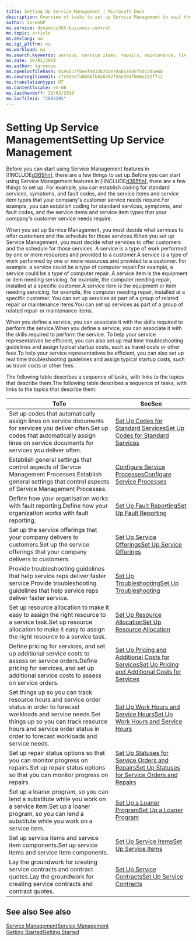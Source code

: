 ```yaml
---
title: Setting Up Service Management | Microsoft Docs
description: Overview of tasks to set up Service Management to suit the way that your organisations manages its services.
author: SorenGP
ms.service: dynamics365-business-central
ms.topic: article
ms.devlang: na
ms.tgt_pltfrm: na
ms.workload: na
ms.search.keywords: service, service items, repairs, maintenance, fix
ms.date: 10/01/2019
ms.author: sgroespe
ms.openlocfilehash: 81e6dc7fbeef043387d2e78ab549def4dc2d5e6b
ms.sourcegitcommit: cfc92eefa8b06fb426482f54e393f0e6e222f712
ms.translationtype: HT
ms.contentlocale: en-GB
ms.lasthandoff: 12/03/2019
ms.locfileid: "2882285"
---
```

# <a name="setting-up-service-management"></a><span data-ttu-id="f3ea8-103">Setting Up Service Management</span><span class="sxs-lookup"><span data-stu-id="f3ea8-103">Setting Up Service Management</span></span>
<span data-ttu-id="f3ea8-104">Before you can start using Service Management features in [!INCLUDE[d365fin](includes/d365fin_md.md)], there are a few things to set up.</span><span class="sxs-lookup"><span data-stu-id="f3ea8-104">Before you can start using Service Management features in [!INCLUDE[d365fin](includes/d365fin_md.md)], there are a few things to set up.</span></span> <span data-ttu-id="f3ea8-105">For example, you can establish coding for standard services, symptoms, and fault codes, and the service items and service item types that your company's customer service needs require.</span><span class="sxs-lookup"><span data-stu-id="f3ea8-105">For example, you can establish coding for standard services, symptoms, and fault codes, and the service items and service item types that your company's customer service needs require.</span></span>  

<span data-ttu-id="f3ea8-106">When you set up Service Management, you must decide what services to offer customers and the schedule for those services.</span><span class="sxs-lookup"><span data-stu-id="f3ea8-106">When you set up Service Management, you must decide what services to offer customers and the schedule for those services.</span></span> <span data-ttu-id="f3ea8-107">A service is a type of work performed by one or more resources and provided to a customer.</span><span class="sxs-lookup"><span data-stu-id="f3ea8-107">A service is a type of work performed by one or more resources and provided to a customer.</span></span> <span data-ttu-id="f3ea8-108">For example, a service could be a type of computer repair.</span><span class="sxs-lookup"><span data-stu-id="f3ea8-108">For example, a service could be a type of computer repair.</span></span> <span data-ttu-id="f3ea8-109">A service item is the equipment or item needing servicing, for example, the computer needing repair, installed at a specific customer.</span><span class="sxs-lookup"><span data-stu-id="f3ea8-109">A service item is the equipment or item needing servicing, for example, the computer needing repair, installed at a specific customer.</span></span> <span data-ttu-id="f3ea8-110">You can set up services as part of a group of related repair or maintenance items.</span><span class="sxs-lookup"><span data-stu-id="f3ea8-110">You can set up services as part of a group of related repair or maintenance items.</span></span>  
  
<span data-ttu-id="f3ea8-111">When you define a service, you can associate it with the skills required to perform the service.</span><span class="sxs-lookup"><span data-stu-id="f3ea8-111">When you define a service, you can associate it with the skills required to perform the service.</span></span> <span data-ttu-id="f3ea8-112">To help your service representatives be efficient, you can also set up real time troubleshooting guidelines and assign typical startup costs, such as travel costs or other fees.</span><span class="sxs-lookup"><span data-stu-id="f3ea8-112">To help your service representatives be efficient, you can also set up real time troubleshooting guidelines and assign typical startup costs, such as travel costs or other fees.</span></span>  

<span data-ttu-id="f3ea8-113">The following table describes a sequence of tasks, with links to the topics that describe them.</span><span class="sxs-lookup"><span data-stu-id="f3ea8-113">The following table describes a sequence of tasks, with links to the topics that describe them.</span></span>  
  
| <span data-ttu-id="f3ea8-114">To</span><span class="sxs-lookup"><span data-stu-id="f3ea8-114">To</span></span> | <span data-ttu-id="f3ea8-115">See</span><span class="sxs-lookup"><span data-stu-id="f3ea8-115">See</span></span> |
| --- | --- |
| <span data-ttu-id="f3ea8-116">Set up codes that automatically assign lines on service documents for services you deliver often.</span><span class="sxs-lookup"><span data-stu-id="f3ea8-116">Set up codes that automatically assign lines on service documents for services you deliver often.</span></span> |[<span data-ttu-id="f3ea8-117">Set Up Codes for Standard Services</span><span class="sxs-lookup"><span data-stu-id="f3ea8-117">Set Up Codes for Standard Services</span></span>](service-how-setup-service-coding.md)|
| <span data-ttu-id="f3ea8-118">Establish general settings that control aspects of Service Management Processes.</span><span class="sxs-lookup"><span data-stu-id="f3ea8-118">Establish general settings that control aspects of Service Management Processes.</span></span>|[<span data-ttu-id="f3ea8-119">Configure Service Processes</span><span class="sxs-lookup"><span data-stu-id="f3ea8-119">Configure Service Processes</span></span>](service-setup-service-processes.md)|
| <span data-ttu-id="f3ea8-120">Define how your organisation works with fault reporting.</span><span class="sxs-lookup"><span data-stu-id="f3ea8-120">Define how your organization works with fault reporting.</span></span> |[<span data-ttu-id="f3ea8-121">Set Up Fault Reporting</span><span class="sxs-lookup"><span data-stu-id="f3ea8-121">Set Up Fault Reporting</span></span>](service-how-setup-fault-reporting.md) |
| <span data-ttu-id="f3ea8-122">Set up the service offerings that your company delivers to customers.</span><span class="sxs-lookup"><span data-stu-id="f3ea8-122">Set up the service offerings that your company delivers to customers.</span></span>|[<span data-ttu-id="f3ea8-123">Set Up Service Offerings</span><span class="sxs-lookup"><span data-stu-id="f3ea8-123">Set Up Service Offerings</span></span>](service-how-setup-service-offerings.md)|
| <span data-ttu-id="f3ea8-124">Provide troubleshooting guidelines that help service reps deliver faster service.</span><span class="sxs-lookup"><span data-stu-id="f3ea8-124">Provide troubleshooting guidelines that help service reps deliver faster service.</span></span> |[<span data-ttu-id="f3ea8-125">Set Up Troubleshooting</span><span class="sxs-lookup"><span data-stu-id="f3ea8-125">Set Up Troubleshooting</span></span>](service-how-setup-troubleshooting.md) |
| <span data-ttu-id="f3ea8-126">Set up resource allocation to make it easy to assign the right resource to a service task.</span><span class="sxs-lookup"><span data-stu-id="f3ea8-126">Set up resource allocation to make it easy to assign the right resource to a service task.</span></span> |[<span data-ttu-id="f3ea8-127">Set Up Resource Allocation</span><span class="sxs-lookup"><span data-stu-id="f3ea8-127">Set Up Resource Allocation</span></span>](service-how-setup-resource-allocation.md) |
| <span data-ttu-id="f3ea8-128">Define pricing for services, and set up additional service costs to assess on service orders.</span><span class="sxs-lookup"><span data-stu-id="f3ea8-128">Define pricing for services, and set up additional service costs to assess on service orders.</span></span> |[<span data-ttu-id="f3ea8-129">Set Up Pricing and Additional Costs for Services</span><span class="sxs-lookup"><span data-stu-id="f3ea8-129">Set Up Pricing and Additional Costs for Services</span></span>](service-how-setup-service-costs-pricing.md)|
| <span data-ttu-id="f3ea8-130">Set things up so you can track resource hours and service order status in order to forecast workloads and service needs.</span><span class="sxs-lookup"><span data-stu-id="f3ea8-130">Set things up so you can track resource hours and service order status in order to forecast workloads and service needs.</span></span>|[<span data-ttu-id="f3ea8-131">Set Up Work Hours and Service Hours</span><span class="sxs-lookup"><span data-stu-id="f3ea8-131">Set Up Work Hours and Service Hours</span></span>](service-how-setup-work-service-hours.md)|
| <span data-ttu-id="f3ea8-132">Set up repair status options so that you can monitor progress on repairs.</span><span class="sxs-lookup"><span data-stu-id="f3ea8-132">Set up repair status options so that you can monitor progress on repairs.</span></span> | [<span data-ttu-id="f3ea8-133">Set Up Statuses for Service Orders and Repairs</span><span class="sxs-lookup"><span data-stu-id="f3ea8-133">Set Up Statuses for Service Orders and Repairs</span></span>](service-order-repair-status.md)|
| <span data-ttu-id="f3ea8-134">Set up a loaner program, so you can lend a substitute while you work on a service item.</span><span class="sxs-lookup"><span data-stu-id="f3ea8-134">Set up a loaner program, so you can lend a substitute while you work on a service item.</span></span> |[<span data-ttu-id="f3ea8-135">Set Up a Loaner Program</span><span class="sxs-lookup"><span data-stu-id="f3ea8-135">Set Up a Loaner Program</span></span>](service-how-setup-loaner-program.md) |
| <span data-ttu-id="f3ea8-136">Set up service items and service item components.</span><span class="sxs-lookup"><span data-stu-id="f3ea8-136">Set up service items and service item components.</span></span> |[<span data-ttu-id="f3ea8-137">Set Up Service Items</span><span class="sxs-lookup"><span data-stu-id="f3ea8-137">Set Up Service Items</span></span>](service-how-setup-service-items.md) |
| <span data-ttu-id="f3ea8-138">Lay the groundwork for creating service contracts and contract quotes.</span><span class="sxs-lookup"><span data-stu-id="f3ea8-138">Lay the groundwork for creating service contracts and contract quotes.</span></span> |[<span data-ttu-id="f3ea8-139">Set Up Service Contracts</span><span class="sxs-lookup"><span data-stu-id="f3ea8-139">Set Up Service Contracts</span></span>](service-how-setup-service-contracts.md) |

## <a name="see-also"></a><span data-ttu-id="f3ea8-140">See also </span><span class="sxs-lookup"><span data-stu-id="f3ea8-140">See also</span></span>
[<span data-ttu-id="f3ea8-141">Service Management</span><span class="sxs-lookup"><span data-stu-id="f3ea8-141">Service Management</span></span>](service-service.md)  
[<span data-ttu-id="f3ea8-142">Getting Started</span><span class="sxs-lookup"><span data-stu-id="f3ea8-142">Getting Started</span></span>](product-get-started.md)  
